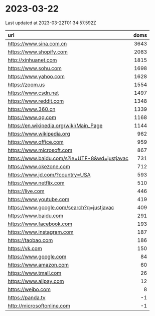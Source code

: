 # 2023-03-22

<!-- BEGIN -->
Last updated at 2023-03-22T01:34:57.592Z

url | doms
:- | -:
https://www.sina.com.cn | 3643
https://www.shopify.com | 2083
http://xinhuanet.com | 1815
https://www.sohu.com | 1698
https://www.yahoo.com | 1628
https://zoom.us | 1554
https://www.csdn.net | 1497
https://www.reddit.com | 1348
https://www.360.cn | 1339
https://www.qq.com | 1168
https://en.wikipedia.org/wiki/Main_Page | 1144
https://www.wikipedia.org | 962
https://www.office.com | 959
https://www.microsoft.com | 867
https://www.baidu.com/s?ie=UTF-8&wd=justjavac | 731
https://www.okezone.com | 712
https://www.jd.com/?country=USA | 593
https://www.netflix.com | 510
https://live.com | 446
https://www.youtube.com | 419
https://www.google.com/search?q=justjavac | 409
https://www.baidu.com | 291
https://www.facebook.com | 193
https://www.instagram.com | 187
https://taobao.com | 186
https://vk.com | 150
https://www.google.com | 84
https://www.amazon.com | 60
https://www.tmall.com | 26
https://www.alipay.com | 12
https://weibo.com | 8
https://panda.tv | -1
http://microsoftonline.com | -1
<!-- END -->

